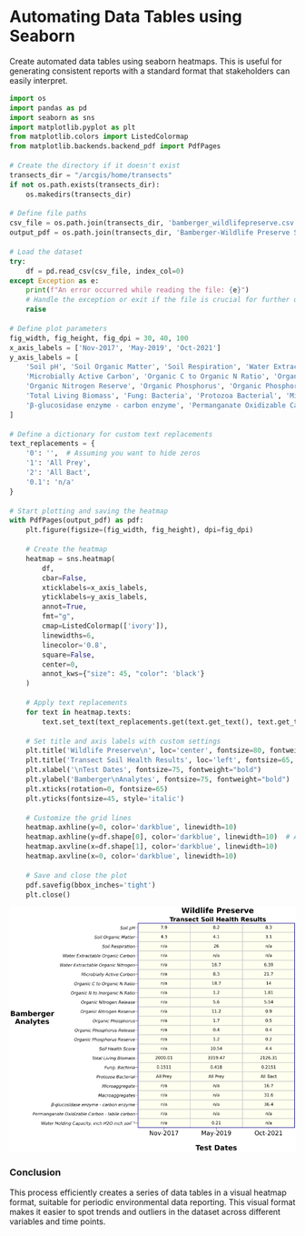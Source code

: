 # **Automating Data Tables using Seaborn**
Create automated data tables using seaborn heatmaps. This is useful for generating consistent reports with a standard format that stakeholders can easily interpret.

```python
import os
import pandas as pd
import seaborn as sns
import matplotlib.pyplot as plt
from matplotlib.colors import ListedColormap
from matplotlib.backends.backend_pdf import PdfPages

# Create the directory if it doesn't exist
transects_dir = "/arcgis/home/transects"
if not os.path.exists(transects_dir):
    os.makedirs(transects_dir)

# Define file paths
csv_file = os.path.join(transects_dir, 'bamberger_wildlifepreserve.csv')
output_pdf = os.path.join(transects_dir, 'Bamberger-Wildlife Preserve Soil Results.pdf')

# Load the dataset
try:
    df = pd.read_csv(csv_file, index_col=0)
except Exception as e:
    print(f"An error occurred while reading the file: {e}")
    # Handle the exception or exit if the file is crucial for further operations
    raise

# Define plot parameters
fig_width, fig_height, fig_dpi = 30, 40, 100
x_axis_labels = ['Nov-2017', 'May-2019', 'Oct-2021']
y_axis_labels = [
    'Soil pH', 'Soil Organic Matter', 'Soil Respiration', 'Water Extractable Organic Carbon', 'Water Extractable Organic Nitrogen',
    'Microbially Active Carbon', 'Organic C to Organic N Ratio', 'Organic N to Inorganic N Ratio', 'Organic Nitrogen Release',
    'Organic Nitrogen Reserve', 'Organic Phosphorus', 'Organic Phosphorus Release', 'Organic Phosphorus Reserve', 'Soil Health Score',
    'Total Living Biomass', 'Fung: Bacteria', 'Protozoa Bacterial', 'Microaggregate', 'Macroaggregates',
    'β-glucosidase enzyme - carbon enzyme', 'Permanganate Oxidizable Carbon - labile carbon', 'Water Holding Capacity, inch H2O inch soil¯¹'
]

# Define a dictionary for custom text replacements
text_replacements = {
    '0': '',  # Assuming you want to hide zeros
    '1': 'All Prey',
    '2': 'All Bact',
    '0.1': 'n/a'
}

# Start plotting and saving the heatmap
with PdfPages(output_pdf) as pdf:
    plt.figure(figsize=(fig_width, fig_height), dpi=fig_dpi)

    # Create the heatmap
    heatmap = sns.heatmap(
        df,
        cbar=False,
        xticklabels=x_axis_labels,
        yticklabels=y_axis_labels,
        annot=True,
        fmt="g",
        cmap=ListedColormap(['ivory']),
        linewidths=6,
        linecolor='0.8',
        square=False,
        center=0,
        annot_kws={"size": 45, "color": 'black'}
    )

    # Apply text replacements
    for text in heatmap.texts:
        text.set_text(text_replacements.get(text.get_text(), text.get_text()))

    # Set title and axis labels with custom settings
    plt.title('Wildlife Preserve\n', loc='center', fontsize=80, fontweight="bold")
    plt.title('Transect Soil Health Results', loc='left', fontsize=65, fontweight="bold")
    plt.xlabel('\nTest Dates', fontsize=75, fontweight="bold")
    plt.ylabel('Bamberger\nAnalytes', fontsize=75, fontweight="bold")
    plt.xticks(rotation=0, fontsize=65)
    plt.yticks(fontsize=45, style='italic')

    # Customize the grid lines
    heatmap.axhline(y=0, color='darkblue', linewidth=10)
    heatmap.axhline(y=df.shape[0], color='darkblue', linewidth=10)  # Adjusted to dataset size
    heatmap.axvline(x=df.shape[1], color='darkblue', linewidth=10)
    heatmap.axvline(x=0, color='darkblue', linewidth=10)

    # Save and close the plot
    pdf.savefig(bbox_inches='tight')
    plt.close()

```
![Soil Data Table](https://github.com/cartopher/Christopher.Charles---Data.GIS.Portfolio/blob/1a0a240a84774b9a2ce72106d737ad9acfb3d47d/output/images/SoilDataTable.png?raw=true "Soil Data Table Example")


### **Conclusion**
This process efficiently creates a series of data tables in a visual heatmap format, suitable for periodic environmental data reporting. This visual format makes it easier to spot trends and outliers in the dataset across different variables and time points.
